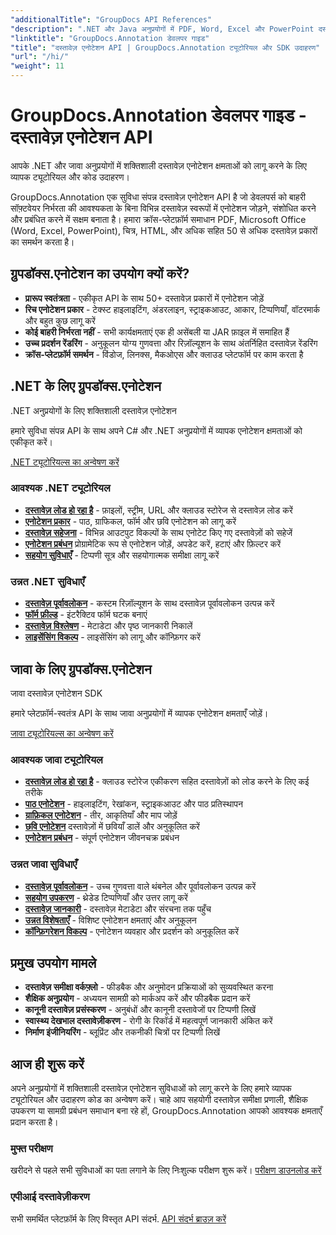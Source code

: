 ```yaml
---
"additionalTitle": "GroupDocs API References"
"description": ".NET और Java अनुप्रयोगों में PDF, Word, Excel और PowerPoint दस्तावेज़ एनोटेशन को लागू करना सीखें। टेक्स्ट मार्कअप, टिप्पणियाँ, आकृतियाँ और सहयोग सुविधाओं के लिए चरण-दर-चरण ट्यूटोरियल।"
"linktitle": "GroupDocs.Annotation डेवलपर गाइड"
"title": "दस्तावेज़ एनोटेशन API | GroupDocs.Annotation ट्यूटोरियल और SDK उदाहरण"
"url": "/hi/"
"weight": 11
---
```


# GroupDocs.Annotation डेवलपर गाइड - दस्तावेज़ एनोटेशन API

आपके .NET और जावा अनुप्रयोगों में शक्तिशाली दस्तावेज़ एनोटेशन क्षमताओं को लागू करने के लिए व्यापक ट्यूटोरियल और कोड उदाहरण।

GroupDocs.Annotation एक सुविधा संपन्न दस्तावेज़ एनोटेशन API है जो डेवलपर्स को बाहरी सॉफ़्टवेयर निर्भरता की आवश्यकता के बिना विभिन्न दस्तावेज़ स्वरूपों में एनोटेशन जोड़ने, संशोधित करने और प्रबंधित करने में सक्षम बनाता है। हमारा क्रॉस-प्लेटफ़ॉर्म समाधान PDF, Microsoft Office (Word, Excel, PowerPoint), चित्र, HTML, और अधिक सहित 50 से अधिक दस्तावेज़ प्रकारों का समर्थन करता है।

## ग्रुपडॉक्स.एनोटेशन का उपयोग क्यों करें?

- **प्रारूप स्वतंत्रता** - एकीकृत API के साथ 50+ दस्तावेज़ प्रकारों में एनोटेशन जोड़ें
- **रिच एनोटेशन प्रकार** - टेक्स्ट हाइलाइटिंग, अंडरलाइन, स्ट्राइकआउट, आकार, टिप्पणियाँ, वॉटरमार्क और बहुत कुछ लागू करें
- **कोई बाहरी निर्भरता नहीं** - सभी कार्यक्षमताएं एक ही असेंबली या JAR फ़ाइल में समाहित हैं
- **उच्च प्रदर्शन रेंडरिंग** - अनुकूलन योग्य गुणवत्ता और रिज़ॉल्यूशन के साथ अंतर्निहित दस्तावेज़ रेंडरिंग
- **क्रॉस-प्लेटफ़ॉर्म समर्थन** - विंडोज, लिनक्स, मैकओएस और क्लाउड प्लेटफॉर्म पर काम करता है

## .NET के लिए ग्रुपडॉक्स.एनोटेशन

.NET अनुप्रयोगों के लिए शक्तिशाली दस्तावेज़ एनोटेशन

हमारे सुविधा संपन्न API के साथ अपने C# और .NET अनुप्रयोगों में व्यापक एनोटेशन क्षमताओं को एकीकृत करें।

[.NET ट्यूटोरियल्स का अन्वेषण करें](./net/)

### आवश्यक .NET ट्यूटोरियल

- [**दस्तावेज़ लोड हो रहा है**](./net/document-loading) - फ़ाइलों, स्ट्रीम, URL और क्लाउड स्टोरेज से दस्तावेज़ लोड करें
- [**एनोटेशन प्रकार**](./net/text-annotations) - पाठ, ग्राफिकल, फॉर्म और छवि एनोटेशन को लागू करें
- [**दस्तावेज़ सहेजना**](./net/document-saving) - विभिन्न आउटपुट विकल्पों के साथ एनोटेट किए गए दस्तावेज़ों को सहेजें
- [**एनोटेशन प्रबंधन**](./net/annotation-management) प्रोग्रामेटिक रूप से एनोटेशन जोड़ें, अपडेट करें, हटाएं और फ़िल्टर करें
- [**सहयोग सुविधाएँ**](./net/reply-management) - टिप्पणी सूत्र और सहयोगात्मक समीक्षा लागू करें

### उन्नत .NET सुविधाएँ

- [**दस्तावेज़ पूर्वावलोकन**](./net/document-preview) - कस्टम रिज़ॉल्यूशन के साथ दस्तावेज़ पूर्वावलोकन उत्पन्न करें
- [**फॉर्म फ़ील्ड**](./net/form-field-annotations) - इंटरैक्टिव फॉर्म घटक बनाएं
- [**दस्तावेज़ विश्लेषण**](./net/document-information) - मेटाडेटा और पृष्ठ जानकारी निकालें
- [**लाइसेंसिंग विकल्प**](./net/licensing-and-configuration) - लाइसेंसिंग को लागू और कॉन्फ़िगर करें

## जावा के लिए ग्रुपडॉक्स.एनोटेशन

जावा दस्तावेज़ एनोटेशन SDK

हमारे प्लेटफ़ॉर्म-स्वतंत्र API के साथ जावा अनुप्रयोगों में व्यापक एनोटेशन क्षमताएँ जोड़ें।

[जावा ट्यूटोरियल्स का अन्वेषण करें](./java/)

### आवश्यक जावा ट्यूटोरियल

- [**दस्तावेज़ लोड हो रहा है**](./java/document-loading) - क्लाउड स्टोरेज एकीकरण सहित दस्तावेज़ों को लोड करने के लिए कई तरीके
- [**पाठ एनोटेशन**](./java/text-annotations) - हाइलाइटिंग, रेखांकन, स्ट्राइकआउट और पाठ प्रतिस्थापन
- [**ग्राफ़िकल एनोटेशन**](./java/graphical-annotations) - तीर, आकृतियाँ और माप जोड़ें
- [**छवि एनोटेशन**](./java/image-annotations) दस्तावेज़ों में छवियाँ डालें और अनुकूलित करें  
- [**एनोटेशन प्रबंधन**](./java/annotation-management) - संपूर्ण एनोटेशन जीवनचक्र प्रबंधन

### उन्नत जावा सुविधाएँ

- [**दस्तावेज़ पूर्वावलोकन**](./java/document-preview) - उच्च गुणवत्ता वाले थंबनेल और पूर्वावलोकन उत्पन्न करें
- [**सहयोग उपकरण**](./java/reply-management) - थ्रेडेड टिप्पणियाँ और उत्तर लागू करें
- [**दस्तावेज़ जानकारी**](./java/document-information) - दस्तावेज़ मेटाडेटा और संरचना तक पहुँच
- [**उन्नत विशेषताएँ**](./java/advanced-features) - विशिष्ट एनोटेशन क्षमताएं और अनुकूलन
- [**कॉन्फ़िगरेशन विकल्प**](./java/licensing-and-configuration) - एनोटेशन व्यवहार और प्रदर्शन को अनुकूलित करें

## प्रमुख उपयोग मामले

- **दस्तावेज़ समीक्षा वर्कफ़्लो** - फीडबैक और अनुमोदन प्रक्रियाओं को सुव्यवस्थित करना
- **शैक्षिक अनुप्रयोग** - अध्ययन सामग्री को मार्कअप करें और फीडबैक प्रदान करें
- **कानूनी दस्तावेज़ प्रसंस्करण** - अनुबंधों और कानूनी दस्तावेजों पर टिप्पणी लिखें
- **स्वास्थ्य देखभाल दस्तावेज़ीकरण** - रोगी के रिकॉर्ड में महत्वपूर्ण जानकारी अंकित करें
- **निर्माण इंजीनियरिंग** - ब्लूप्रिंट और तकनीकी चित्रों पर टिप्पणी लिखें

## आज ही शुरू करें

अपने अनुप्रयोगों में शक्तिशाली दस्तावेज़ एनोटेशन सुविधाओं को लागू करने के लिए हमारे व्यापक ट्यूटोरियल और उदाहरण कोड का अन्वेषण करें। चाहे आप सहयोगी दस्तावेज़ समीक्षा प्रणाली, शैक्षिक उपकरण या सामग्री प्रबंधन समाधान बना रहे हों, GroupDocs.Annotation आपको आवश्यक क्षमताएँ प्रदान करता है।

### मुफ्त परीक्षण
खरीदने से पहले सभी सुविधाओं का पता लगाने के लिए निःशुल्क परीक्षण शुरू करें।
[परीक्षण डाउनलोड करें](https://releases.groupdocs.com/annotation/)

### एपीआई दस्तावेज़ीकरण
सभी समर्थित प्लेटफ़ॉर्म के लिए विस्तृत API संदर्भ.
[API संदर्भ ब्राउज़ करें](https://reference.groupdocs.com/annotation/)